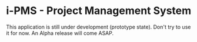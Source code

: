 i-PMS - Project Management System
========================================

This application is still under development (prototype state). Don't try to use it for now. An Alpha release will
come ASAP.
